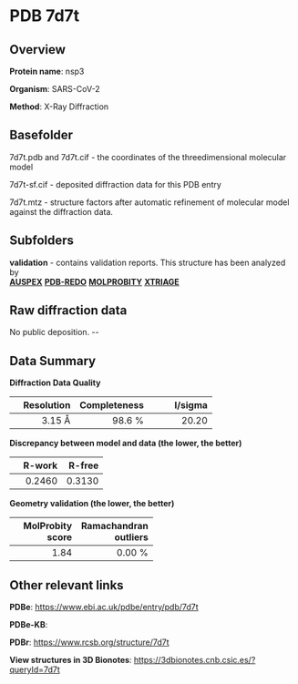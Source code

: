 # PDB 7d7t

## Overview

**Protein name**: nsp3

**Organism**: SARS-CoV-2

**Method**: X-Ray Diffraction



## Basefolder

7d7t.pdb and 7d7t.cif - the coordinates of the threedimensional molecular model

7d7t-sf.cif - deposited diffraction data for this PDB entry

7d7t.mtz - structure factors after automatic refinement of molecular model against the diffraction data.

## Subfolders





**validation** - contains validation reports. This structure has been analyzed by <br>[**AUSPEX**](https://github.com/thorn-lab/coronavirus_structural_task_force/tree/master/pdb/nsp3/SARS-CoV-2/7d7t/validation/auspex) [**PDB-REDO**](https://github.com/thorn-lab/coronavirus_structural_task_force/tree/master/pdb/nsp3/SARS-CoV-2/7d7t/validation/pdb-redo) [**MOLPROBITY**](https://github.com/thorn-lab/coronavirus_structural_task_force/tree/master/pdb/nsp3/SARS-CoV-2/7d7t/validation/molprobity) [**XTRIAGE**](https://github.com/thorn-lab/coronavirus_structural_task_force/blob/master/pdb/nsp3/SARS-CoV-2/7d7t/validation/Xtriage_output.log)  



## Raw diffraction data

No public deposition. --<br> 

## Data Summary
**Diffraction Data Quality**

|   | Resolution | Completeness| I/sigma |
|---|-------------:|----------------:|--------------:|
|   |3.15 Å|98.6  %|<img width=50/>20.20|

**Discrepancy between model and data (the lower, the better)**

|   | **R-work**| **R-free**   
|---|-------------:|----------------:|           
||  0.2460|  0.3130|

**Geometry validation (the lower, the better)**

|   |**MolProbity<br>score**| **Ramachandran<br>outliers** 
|---|-------------:|----------------:|
||  1.84|  0.00 %|

 

 



## Other relevant links 
**PDBe**:  https://www.ebi.ac.uk/pdbe/entry/pdb/7d7t

**PDBe-KB**:  
 
**PDBr**: https://www.rcsb.org/structure/7d7t 

**View structures in 3D Bionotes**: https://3dbionotes.cnb.csic.es/?queryId=7d7t

